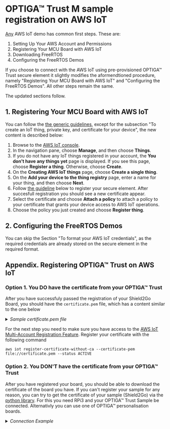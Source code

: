 # OPTIGA™ Trust M sample registration on AWS IoT

[Any](https://docs.aws.amazon.com/freertos/latest/userguide/freertos-prereqs.html) AWS IoT demo has common first steps.
These are:
1. Setting Up Your AWS Account and Permissions
2. Registering Your MCU Board with AWS IoT
3. Downloading FreeRTOS
4. Configuring the FreeRTOS Demos

If you choose to connect with the AWS IoT using pre-provisioned OPTIGA™ Trust secure element it slightly modifies the aformendtioned procedure, namely "Registering Your MCU Board with AWS IoT" and "Configuring the FreeRTOS Demos". All other steps remain the same.

The updated sections follow.

## 1. Registering Your MCU Board with AWS IoT

You can follow the [the generic guidelines](https://docs.aws.amazon.com/freertos/latest/userguide/get-started-freertos-thing.html), except for the subsection "To create an IoT thing, private key, and certificate for your device", the new content is described below:

1. Browse to the [AWS IoT console](https://console.aws.amazon.com/iotv2/).
1. In the navigation pane, choose **Manage**, and then choose **Things**.
1. If you do not have any IoT things registered in your account, the **You don't have any things yet** page is displayed. If you see this page, choose **Register a thing**. Otherwise, choose **Create**.
1. On the **Creating AWS IoT things** page, choose **Create a single thing**.
1. On the **Add your device to the thing registry** page, enter a name for your thing, and then choose **Next**.
1. Follow [the guideline](#appendix-registering-optiga-trust-on-aws-iot) below to register your secure element. After succesfull registration you should see a new certificate appear.
1. Select the certificate and choose **Attach a policy** to attach a policy to your certificate that grants your device access to AWS IoT operations.
1. Choose the policy you just created and choose **Register thing**.

## 2. Configuring the FreeRTOS Demos

You can skip the Section "To format your AWS IoT credentials", as the required credentials are already stored on the secure element in the required format. 

## Appendix. Registering OPTIGA™ Trust on AWS IoT

### Option 1.  You DO have the certificate from your OPTIGA™ Trust

After you have successfuly passed the registration of your Shield2Go Board, you should have the ```certificate.pem``` file, which has a content similar to the one below

<details> 
 <summary><em> Sample certificate.pem file </em></summary>
  
```
-----BEGIN CERTIFICATE-----
MIIB2DCCAX6gAwIBAgIEMrfqdTAKBggqhkjOPQQDAjByMQswCQYDVQQGEwJERTEh
MB8GA1UECgwYSW5maW5lb24gVGVjaG5vbG9naWVzIEFHMRMwEQYDVQQLDApPUFRJ
R0EoVE0pMSswKQYDVQQDDCJJbmZpbmVvbiBPUFRJR0EoVE0pIFRydXN0IE0gQ0Eg
MTAxMB4XDTE5MDYxODA2MzAxMloXDTM5MDYxODA2MzAxMlowHDEaMBgGA1UEAwwR
SW5maW5lb24gSW9UIE5vZGUwWTATBgcqhkjOPQIBBggqhkjOPQMBBwNCAATMVR43
UAe5xlyhrr9dS2yqV72AhdlIfmGbAVmkJ+1eWpe129ffuYDNK1w89PGcLDNChwdK
6D4DXcOYMAsRXCobo1gwVjAOBgNVHQ8BAf8EBAMCAIAwDAYDVR0TAQH/BAIwADAV
BgNVHSAEDjAMMAoGCCqCFABEARQBMB8GA1UdIwQYMBaAFDwwjFzViuijXTKA5FSD
sv/Nhk0jMAoGCCqGSM49BAMCA0gAMEUCIQDI3Yqc2C/tiFb1K9Xuecy5WyGU6KQ2
zrmTnvTbO6Zw9gIgPplLHW8+wT0KcVajD5DLrfwBYz5DZIFDPBZFaXcndq0=
-----END CERTIFICATE-----
```
</details>

For the next step you need to make sure you have access to the [AWS IoT Multi-Account Registration Feature](https://pages.awscloud.com/iot-core-early-registration.html).
Register your certificate with the following command
```
aws iot register-certificate-without-ca --certificate-pem file://certificate.pem --status ACTIVE
```

### Option 2. You DON'T have the certificate from your OPTIGA™ Trust

After you have registered your board, you should be able to download the certificate of the board you have. If you can't register your sample for any reason, you can try to get the certificate of your sample (Shield2Go) via the [python library](https://github.com/Infineon/python-optiga-trust). For this you need RPi3 and your OPTIGA™ Trust Sample be connected. Alternativly you can use one of OPTIGA™ personalisation boards.

<details> 
 <summary><em> Connection Example </em></summary>
 <img src="https://github.com/Infineon/Assets/raw/master/Pictures/optiga_trust_x_rpi3_setup.jpg" >
</details>
